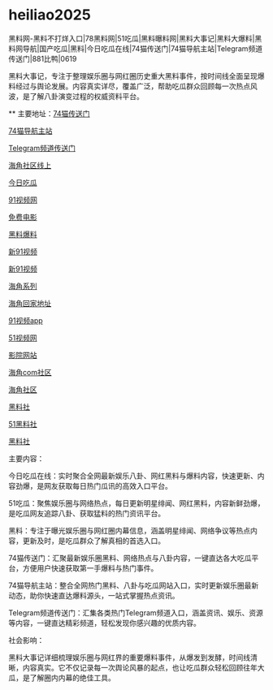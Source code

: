 # heiliao2025
黑料网-黑料不打烊入口|78黑料网|51吃瓜|黑料曝料网|黑料大事记|黑料大爆料|黑料网导航|国产吃瓜|黑料|今日吃瓜在线|74猫传送门|74猫导航主站|Telegram频道传送门|881比鸭|0619

黑料大事记，专注于整理娱乐圈与网红圈历史重大黑料事件，按时间线全面呈现爆料经过与舆论发展。内容真实详尽，覆盖广泛，帮助吃瓜群众回顾每一次热点风波，是了解八卦演变过程的权威资料平台。

** 主要地址：<a href="https://74mao.com/">74猫传送门</a>

<a href="https://74mao.com/">74猫导航主站</a>

<a href="https://74mao.com/">Telegram频道传送门</a>

<a href="https://hj-659.pages.dev/">海角社区线上</a>

<a href="https://hj-678.pages.dev/">今日吃瓜</a>

<a href="https://hj-686.pages.dev/">91视频网</a>

<a href="https://hj-689.pages.dev/">免费电影</a>

<a href="https://hj-691.pages.dev/">黑料爆料</a>

<a href="https://hj-696.pages.dev/">新91视频</a>

<a href="https://hj-152.pages.dev/">新91视频</a>

<a href="https://hj-156.pages.dev/">海角系列</a>

<a href="https://hj-161.pages.dev/">海角回家地址</a>

<a href="https://hj-162.pages.dev/">91视频app</a>

<a href="https://hj-1301.pages.dev/">51视频网</a>

<a href="https://hj-218.pages.dev/">影院网站</a>

<a href="https://hj-219.pages.dev/">海角com社区</a>

<a href="https://hj-224.pages.dev/">海角社区</a>

<a href="https://hls-15.pages.dev/">黑料社</a>

<a href="https://hls-17.pages.dev/">51黑料社</a>

<a href="https://hls-19.pages.dev/">黑料社</a>

主要内容：

今日吃瓜在线：实时聚合全网最新娱乐八卦、网红黑料与爆料内容，快速更新、内容劲爆，是网友获取每日热门瓜讯的高效入口平台。

51吃瓜：聚焦娱乐圈与网络热点，每日更新明星绯闻、网红黑料，内容新鲜劲爆，是吃瓜网友追踪八卦、获取猛料的热门资讯平台。

黑料：专注于曝光娱乐圈与网红圈内幕信息，涵盖明星绯闻、网络争议等热点内容，更新及时，是吃瓜群众了解真相的首选入口。

74猫传送门：汇聚最新娱乐圈黑料、网络热点与八卦内容，一键直达各大吃瓜平台，方便用户快速获取第一手爆料与热门事件。

74猫导航主站：整合全网热门黑料、八卦与吃瓜网站入口，实时更新娱乐圈最新动态，助你快速直达爆料源头，一站式掌握热点资讯。

Telegram频道传送门：汇集各类热门Telegram频道入口，涵盖资讯、娱乐、资源等内容，一键直达精彩频道，轻松发现你感兴趣的优质内容。

社会影响：

黑料大事记详细梳理娱乐圈与网红界的重要爆料事件，从爆发到发酵，时间线清晰，内容真实。它不仅记录每一次舆论风暴的起点，也让吃瓜群众轻松回顾往年大瓜，是了解圈内内幕的绝佳工具。
